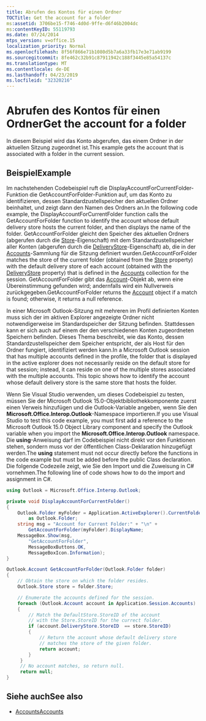 ```yaml
---
title: Abrufen des Kontos für einen Ordner
TOCTitle: Get the account for a folder
ms:assetid: 3706be15-f746-4d0d-9ffe-d6f46b2004dc
ms:contentKeyID: 55119793
ms.date: 07/24/2014
mtps_version: v=office.15
localization_priority: Normal
ms.openlocfilehash: 8f56f866e71b1080d5b7a6a33fb17e3e71ab9199
ms.sourcegitcommit: 8fe462c32b91c87911942c188f3445e85a54137c
ms.translationtype: MT
ms.contentlocale: de-DE
ms.lasthandoff: 04/23/2019
ms.locfileid: "32320216"
---
```

# <a name="get-the-account-for-a-folder"></a><span data-ttu-id="51be2-102">Abrufen des Kontos für einen Ordner</span><span class="sxs-lookup"><span data-stu-id="51be2-102">Get the account for a folder</span></span>

<span data-ttu-id="51be2-103">In diesem Beispiel wird das Konto abgerufen, das einem Ordner in der aktuellen Sitzung zugeordnet ist.</span><span class="sxs-lookup"><span data-stu-id="51be2-103">This example gets the account that is associated with a folder in the current session.</span></span>

## <a name="example"></a><span data-ttu-id="51be2-104">Beispiel</span><span class="sxs-lookup"><span data-stu-id="51be2-104">Example</span></span>

<span data-ttu-id="51be2-105">Im nachstehenden Codebeispiel ruft die DisplayAccountForCurrentFolder-Funktion die GetAccountForFolder-Funktion auf, um das Konto zu identifizieren, dessen Standardzustellspeicher den aktuellen Ordner beinhaltet, und zeigt dann den Namen des Ordners an.</span><span class="sxs-lookup"><span data-stu-id="51be2-105">In the following code example, the DisplayAccountForCurrentFolder function calls the GetAccountForFolder function to identify the account whose default delivery store hosts the current folder, and then displays the name of the folder.</span></span> <span data-ttu-id="51be2-106">GetAccountForFolder gleicht den Speicher des aktuellen Ordners (abgerufen durch die [Store](https://msdn.microsoft.com/library/bb612742\(v=office.15\))-Eigenschaft) mit dem Standardzustellspeicher aller Konten (abgerufen durch die [DeliveryStore](https://msdn.microsoft.com/library/ff185090\(v=office.15\))-Eigenschaft) ab, die in der [Accounts](https://msdn.microsoft.com/library/bb646328\(v=office.15\))-Sammlung für die Sitzung definiert wurden.</span><span class="sxs-lookup"><span data-stu-id="51be2-106">GetAccountForFolder matches the store of the current folder (obtained from the [Store](https://msdn.microsoft.com/library/bb612742\(v=office.15\)) property) with the default delivery store of each account (obtained with the [DeliveryStore](https://msdn.microsoft.com/library/ff185090\(v=office.15\)) property) that is defined in the [Accounts](https://msdn.microsoft.com/library/bb646328\(v=office.15\)) collection for the session.</span></span> <span data-ttu-id="51be2-107">GetAccountForFolder gibt das [Account](https://msdn.microsoft.com/library/bb645103\(v=office.15\))-Objekt ab, wenn eine Übereinstimmung gefunden wird; andernfalls wird ein Nullverweis zurückgegeben.</span><span class="sxs-lookup"><span data-stu-id="51be2-107">GetAccountForFolder returns the [Account](https://msdn.microsoft.com/library/bb645103\(v=office.15\)) object if a match is found; otherwise, it returns a null reference.</span></span>

<span data-ttu-id="51be2-p102">In einer Microsoft Outlook-Sitzung mit mehreren im Profil definierten Konten muss sich der im aktiven Explorer angezeigte Ordner nicht notwendigerweise im Standardspeicher der Sitzung befinden. Stattdessen kann er sich auch auf einem der den verschiedenen Konten zugeordneten Speichern befinden. Dieses Thema beschreibt, wie das Konto, dessen Standardzustellspeicher dem Speicher entspricht, der als Host für den Ordner fungiert, identifiziert werden kann.</span><span class="sxs-lookup"><span data-stu-id="51be2-p102">In a Microsoft Outlook session that has multiple accounts defined in the profile, the folder that is displayed in the active explorer does not necessarily reside on the default store for that session; instead, it can reside on one of the multiple stores associated with the multiple accounts. This topic shows how to identify the account whose default delivery store is the same store that hosts the folder.</span></span>

<span data-ttu-id="51be2-110">Wenn Sie Visual Studio verwenden, um dieses Codebeispiel zu testen, müssen Sie der Microsoft Outlook 15.0-Objektbibliothekkomponente zuerst einen Verweis hinzufügen und die Outlook-Variable angeben, wenn Sie den **Microsoft.Office.Interop.Outlook**-Namespace importieren.</span><span class="sxs-lookup"><span data-stu-id="51be2-110">If you use Visual Studio to test this code example, you must first add a reference to the Microsoft Outlook 15.0 Object Library component and specify the Outlook variable when you import the **Microsoft.Office.Interop.Outlook** namespace.</span></span> <span data-ttu-id="51be2-111">Die **using**-Anweisung darf im Codebeispiel nicht direkt vor den Funktionen stehen, sondern muss vor der öffentlichen Class-Deklaration hinzugefügt werden.</span><span class="sxs-lookup"><span data-stu-id="51be2-111">The **using** statement must not occur directly before the functions in the code example but must be added before the public Class declaration.</span></span> <span data-ttu-id="51be2-112">Die folgende Codezeile zeigt, wie Sie den Import und die Zuweisung in C\# vornehmen.</span><span class="sxs-lookup"><span data-stu-id="51be2-112">The following line of code shows how to do the import and assignment in C\#.</span></span>

```csharp
using Outlook = Microsoft.Office.Interop.Outlook;
```

```csharp
private void DisplayAccountForCurrentFolder()
{
    Outlook.Folder myFolder = Application.ActiveExplorer().CurrentFolder 
        as Outlook.Folder;
    string msg = "Account for Current Folder:" + "\n" +
        GetAccountForFolder(myFolder).DisplayName;
    MessageBox.Show(msg,
        "GetAccountForFolder",
        MessageBoxButtons.OK,
        MessageBoxIcon.Information);
}

Outlook.Account GetAccountForFolder(Outlook.Folder folder)
{
    // Obtain the store on which the folder resides.
    Outlook.Store store = folder.Store;

    // Enumerate the accounts defined for the session.
    foreach (Outlook.Account account in Application.Session.Accounts)
    {
        // Match the DefaultStore.StoreID of the account
        // with the Store.StoreID for the currect folder.
        if (account.DeliveryStore.StoreID  == store.StoreID)
        {
            // Return the account whose default delivery store
            // matches the store of the given folder.
            return account;
        }
     }
     // No account matches, so return null.
     return null;
}
```

## <a name="see-also"></a><span data-ttu-id="51be2-113">Siehe auch</span><span class="sxs-lookup"><span data-stu-id="51be2-113">See also</span></span>

- [<span data-ttu-id="51be2-114">Accounts</span><span class="sxs-lookup"><span data-stu-id="51be2-114">Accounts</span></span>](accounts.md)

